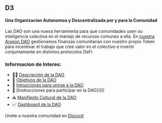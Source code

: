 ## D3
#### Una Organizacion Autonomoa y Descentralizada por y para la Comunidad

Las DAO son una nueva herramienta para que comunidades usen su inteligencia colectiva en el manejo de recursos comunes a ella. En [nuestra Aragon DAO]() gestionamos finanzas comunitarias con nuestro propio Token para incentivar el trabajo que cree valor en el colectivo e invertir conjuntamente en distintos protocolos DeFi.

### Informacion de Interes:
- :guardsman: [Descripción de la DAO]()
- :dart: [Objetivos de la DAO]()
- :pencil: [Intrucciones para unirse a la DAO]()
- :notebook: [Instrucciones para participar en la DAO](]()
- :church: [Manifiesto Cultural de la DAO]()
- :chart_with_upwards_trend: [Dashboard de la DAO]()

Unete a nuestra comunidad en [Discord](https://discord.gg/HqX2YT)
